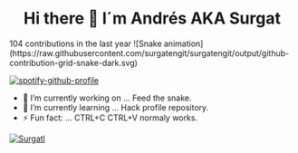 <h1 align="center"> Hi there 👋 I´m Andrés AKA Surgat </h1>
104 contributions in the last year 
![Snake animation](https://raw.githubusercontent.com/surgatengit/surgatengit/output/github-contribution-grid-snake-dark.svg)

[![spotify-github-profile](https://spotify-github-profile.kittinanx.com/api/view?uid=g4vehpi40mimfuucijdchzu7v&cover_image=true&theme=novatorem&show_offline=false&background_color=061f05&interchange=false&bar_color=53b14f&bar_color_cover=false)](https://open.spotify.com/user/g4vehpi40mimfuucijdchzu7v)

- 🔭 I’m currently working on ... Feed the snake.
- 🌱 I’m currently learning ... Hack profile repository.
- ⚡ Fun fact: ... CTRL+C CTRL+V normaly works.

[![Surgatl](https://www.hackthebox.com/badge/image/259694)](https://app.hackthebox.com/profile/259694)
